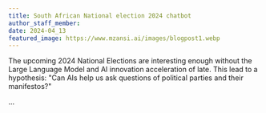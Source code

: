 ```yaml
---
title: South African National election 2024 chatbot
author_staff_member:
date: 2024-04_13
featured_image: https://www.mzansi.ai/images/blogpost1.webp
---
```

The upcoming 2024 National Elections are interesting enough without the Large Language Model and AI innovation acceleration of late. This lead to a hypothesis: "Can AIs help us ask questions of political parties and their manifestos?"

...